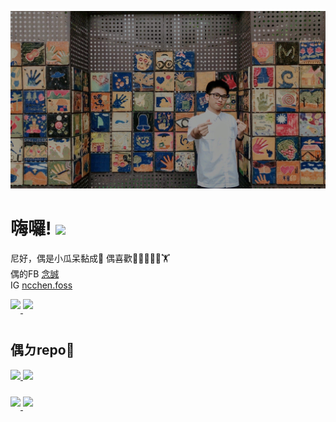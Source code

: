 [![Header](https://raw.githubusercontent.com/ncchen99/ncchen99/main/me2.jpg "Header")](https://some-url.dev/)

# 嗨囉! <img src="https://raw.githubusercontent.com/MartinHeinz/MartinHeinz/master/wave.gif" width="30px">

尼好，偶是小瓜呆黏成🧒 偶喜歡👨‍💻🏊‍♂🏓🏋 <br>
偶的FB [念誠](https://www.facebook.com/WHCSCKids/)
<br>   IG [ncchen.foss](https://www.instagram.com/ncchen.foss/)

		



<a href="https://github.com/ncchen99">
  <img align="center" src="https://github-readme-stats.vercel.app/api?username=ncchen99&theme=buefy&show_icons=true&border_radius=10%&line_height=26" style="margin-bottom: 20px;"/>
</a>
<a href="https://github.com/ncchen99">
  <img align="center" src="https://github-readme-stats.vercel.app/api/top-langs/?username=ncchen99&theme=buefy&border_radius=10%&langs_count=3" style="max-width: 100%;margin-bottom: 20px;"/>
</a>
</br>

## 偶ㄉrepo🚀

<div style="margin-top:10px;">

<a href="https://github.com/ncchen99/2048">
  <img align="center" src="https://github-readme-stats.vercel.app/api/pin/?username=ncchen99&repo=2048&theme=buefy&border_radius=10%" style="max-width: 100%;margin-bottom: 10px;"/>
</a>

<a href="https://github.com/ncchen99/lineBot">
  <img align="center" src="https://github-readme-stats.vercel.app/api/pin/?username=ncchen99&repo=lineBot&theme=buefy&border_radius=10%" style="max-width: 100%;margin-bottom: 10px;"/>
</a>
</div>
<br>

<a href="https://github.com/ncchen99/bulletin">
  <img align="center" src="https://github-readme-stats.vercel.app/api/pin/?username=ncchen99&repo=bulletin&theme=buefy&border_radius=10%" style="max-width: 100%;margin-bottom: 20px;"/>
</a>

<a href="https://github.com/ncchen99/InstaAutoLikingBot">
  <img align="center" src="https://github-readme-stats.vercel.app/api/pin/?username=ncchen99&repo=InstaAutoLikingBot&theme=buefy&border_radius=10%" style="max-width: 100%;margin-bottom: 20px;"/>
</a>


